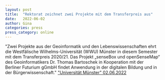 ```yaml
---
layout: post
title:  "Rektorat zeichnet zwei Projekte mit dem Transferpreis aus"
date:   2022-06-02
author: Gina
categories: press
press_category: online
---
```

"Zwei Projekte aus der Geoinformatik und den Lebenswissenschaften ehrt die Westfälische Wilhelms-Universität (WWU) Münster in diesem Semester mit dem Transferpreis 2020/21. Das Projekt „senseBox und openSenseMap“ des Geoinformatikers Dr. Thomas Bartoschek in Kooperation mit der Berliner Futurium gGmbH findet Anwendung in der digitalen Bildung und in der Bürgerwissenschaft."
<a href="https://www.uni-muenster.de/news/view.php?cmdid=12613" target="_blank">"Universität Münster" 02.06.2022</a>
